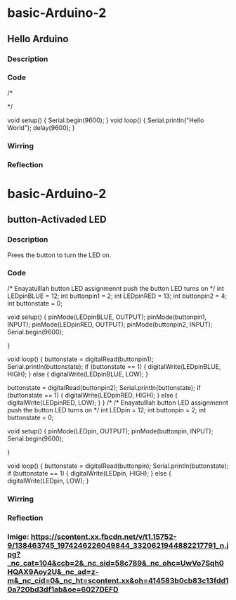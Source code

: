 # basic-Arduino-2

## Hello Arduino


### Description

### Code
/*

*/
 
void setup() {
  Serial.begin(9600); 
}
void loop() {
  Serial.println("Hello World");
  delay(9600);
}
### Wirring 
### Reflection





# basic-Arduino-2

## button-Activaded LED


### Description
Prees the button to turn the LED on.

### Code





/*
  Enayatulllah
  button LED assignmennt
  push the button LED turns on
*/
int LEDpinBLUE = 12;
int buttonpin1 = 2;
int LEDpinRED = 13;
int buttonpin2 = 4;
int buttonstate = 0;

void setup() {
  pinMode(LEDpinBLUE, OUTPUT);
  pinMode(buttonpin1, INPUT); 
  pinMode(LEDpinRED, OUTPUT);
  pinMode(buttonpin2, INPUT);
  Serial.begin(9600);


}

void loop() {
  buttonstate = digitalRead(buttonpin1);
  Serial.println(buttonstate);
  if (buttonstate == 1) {
    digitalWrite(LEDpinBLUE, HIGH);
  }
  else {
    digitalWrite(LEDpinBLUE, LOW);
  }
  
  buttonstate = digitalRead(buttonpin2);
  Serial.println(buttonstate);
  if (buttonstate == 1) {
    digitalWrite(LEDpinRED, HIGH);
  }
  else {
    digitalWrite(LEDpinRED, LOW);
  }
}
/*
/*
  Enayatulllah
  button LED assignmennt
  push the button LED turns on
*/
int LEDpin = 12;
int buttonpin = 2;
int buttonstate = 0;

void setup() {
  pinMode(LEDpin, OUTPUT);
  pinMode(buttonpin, INPUT);
  Serial.begin(9600);


}

void loop() {
  buttonstate = digitalRead(buttonpin);
  Serial.println(buttonstate);
  if (buttonstate == 1) {
    digitalWrite(LEDpin, HIGH);
  }
  else {
    digitalWrite(LEDpin, LOW);
  }


### Wirring 


### Reflection

### Imige: https://scontent.xx.fbcdn.net/v/t1.15752-9/138463745_1974246226049844_3320621944882217791_n.jpg?_nc_cat=104&ccb=2&_nc_sid=58c789&_nc_ohc=UwVo7Sqh0HQAX9Aoy2U&_nc_ad=z-m&_nc_cid=0&_nc_ht=scontent.xx&oh=414583b0cb83c13fdd10a720bd3df1ab&oe=6027DEFD





